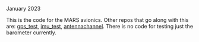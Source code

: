 January 2023

This is the code for the MARS avionics. 
Other repos that go along with this are:
[gps_test](https://github.com/zeulewan/gps_test), [imu_test](https://github.com/zeulewan/imu_test), [antennachannel](https://github.com/zeulewan/antennachannel). There is no code for testing just the barometer currently.
